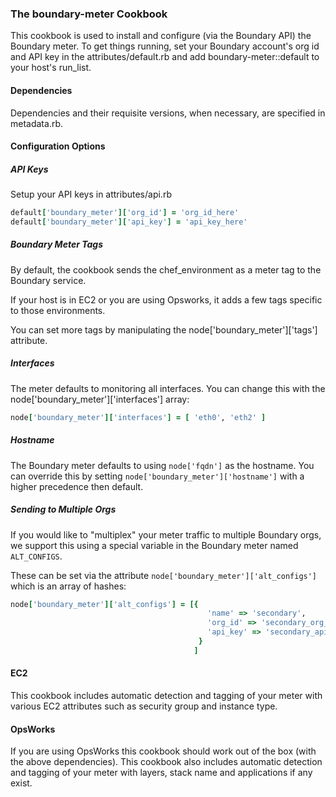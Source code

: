 ### The boundary-meter Cookbook

This cookbook is used to install and configure (via the Boundary API) the Boundary meter. To get things running, set your Boundary account's org id and API key in the attributes/default.rb and add boundary-meter::default to your host's run_list.

#### Dependencies

Dependencies and their requisite versions, when necessary, are specified in metadata.rb.

#### Configuration Options

##### API Keys

Setup your API keys in attributes/api.rb

```ruby
default['boundary_meter']['org_id'] = 'org_id_here'
default['boundary_meter']['api_key'] = 'api_key_here'
```

##### Boundary Meter Tags

By default, the cookbook sends the chef_environment as a meter tag to the Boundary service.

If your host is in EC2 or you are using Opsworks, it adds a few tags specific to those environments.

You can set more tags by manipulating the node['boundary_meter']['tags'] attribute.

##### Interfaces

The meter defaults to monitoring all interfaces. You can change this with the node['boundary_meter']['interfaces'] array:

```ruby
node['boundary_meter']['interfaces'] = [ 'eth0', 'eth2' ]
```

##### Hostname

The Boundary meter defaults to using `node['fqdn']` as the hostname. You can override this by setting `node['boundary_meter']['hostname']` with a higher precedence then default.

##### Sending to Multiple Orgs

If you would like to "multiplex" your meter traffic to multiple Boundary orgs, we support this using a special variable in the Boundary meter named `ALT_CONFIGS`.

These can be set via the attribute `node['boundary_meter']['alt_configs']` which is an array of hashes:

```ruby
node['boundary_meter']['alt_configs'] = [{
                                            'name' => 'secondary',
                                            'org_id' => 'secondary_org_id',
                                            'api_key' => 'secondary_api_key'
                                          }
                                         ]
```

#### EC2

This cookbook includes automatic detection and tagging of your meter with various EC2 attributes such as security group and instance type.

#### OpsWorks

If you are using OpsWorks this cookbook should work out of the box (with the above dependencies). This cookbook also includes automatic detection and tagging of your meter with layers, stack name and applications if any exist.

